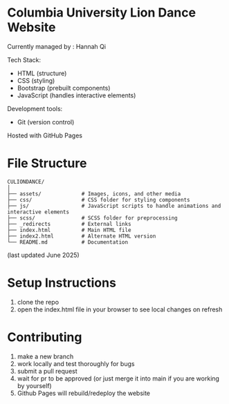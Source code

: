 # Columbia University Lion Dance Website
Currently managed by : Hannah Qi

Tech Stack:
- HTML (structure)
- CSS (styling)
- Bootstrap (prebuilt components)
- JavaScript (handles interactive elements)

Development tools:
- Git (version control)

Hosted with GitHub Pages

# File Structure
```
CULIONDANCE/
│
├── assets/             # Images, icons, and other media
├── css/                # CSS folder for styling components
├── js/                 # JavaScript scripts to handle animations and interactive elements
├── scss/               # SCSS folder for preprocessing
├── _redirects          # External links
├── index.html          # Main HTML file
├── index2.html         # Alternate HTML version
└── README.md           # Documentation
```
(last updated June 2025)

# Setup Instructions

1. clone the repo
2. open the index.html file in your browser to see local changes on refresh

# Contributing
1. make a new branch
2. work locally and test thoroughly for bugs
3. submit a pull request
4. wait for pr to be approved (or just merge it into main if you are working by yourself)
5. Github Pages will rebuild/redeploy the website

